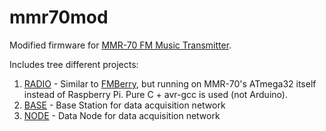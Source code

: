 mmr70mod
========

Modified firmware for [MMR-70 FM Music Transmitter](http://www.mikrocontroller.net/attachment/140251/MMR70.pdf).

Includes tree different projects:

1. [RADIO](https://github.com/achilikin/mmr70mod/blob/master/radio) - Similar to [FMBerry](https://github.com/Manawyrm/FMBerry), but running on MMR-70's ATmega32 itself instead of Raspberry Pi. Pure C + avr-gcc is used (not Arduino).
2. [BASE](https://github.com/achilikin/mmr70mod/blob/master/base) - Base Station for data acquisition network
3. [NODE](https://github.com/achilikin/mmr70mod/blob/master/node) - Data Node for data acquisition network



